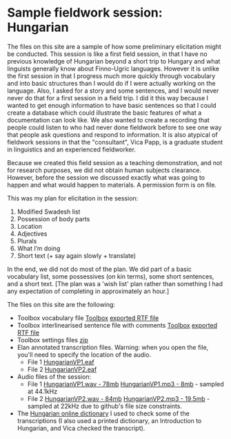 # Sample fieldwork session: Hungarian

The files on this site are a sample of how some preliminary elicitation might be conducted. This session is like a first field session, in that I have no previous knowledge of Hungarian beyond a short trip to Hungary and what linguists generally know about Finno-Ugric languages. However it is unlike the first session in that I progress much more quickly through vocabulary and into basic structures than I would do if I were actually working on the language. Also, I asked for a story and some sentences, and I would never never do that for a first session in a field trip. I did it this way because I wanted to get enough information to have basic sentences so that I could create a database which could illustrate the basic features of what a documentation can look like. We also wanted to create a recording that people could listen to who had never done fieldwork before to see one way that people ask questions and respond to information. It is also atypical of fieldwork sessions in that the "consultant", Vica Papp, is a graduate student in linguistics and an experienced fieldworker.

Because we created this field session as a teaching demonstration, and not for research purposes, we did not obtain human subjects clearance. However, before the session we discussed exactly what was going to happen and what would happen to materials. A permission form is on file.

This was my plan for elicitation in the session:

1. Modified Swadesh list
2. Possession of body parts
3. Location
4. Adjectives
5. Plurals
6. What I’m doing
7. Short text (+ say again slowly + translate)

In the end, we did not do most of the plan. We did part of a basic vocabulary list, some possessives (on kin terms), some short sentences, and a short text. [The plan was a 'wish list' plan rather than something I had any expectation of completing in approximately an hour.]

The files on this site are the following:

* Toolbox vocabulary file [Toolbox](docs/hungarian/HungarianDictionary.txt) [exported RTF file](docs/hungarian/HungarianWordlist.rtf)
* Toolbox interlinearised sentence file with comments [Toolbox](docs/hungarian/HungarianTexts.txt) [exported RTF file](docs/hungarian/HungarianTexts.rtf)
* Toolbox settings files [zip](docs/hungarian/Settings.zip)
* Elan annotated transcription files. Warning: when you open the file, you'll need to specify the location of the audio.
	- File 1 [HungarianVP1.eaf](docs/hungarian/HungarianVP1.eaf)
	- File 2 [HungarianVP2.eaf](docs/hungarian/HungarianVP2.eaf)
* Audio files of the session:
	- File 1 [HungarianVP1.wav - 78mb](docs/hungarian/HungarianVP1.wav) [HungarianVP1.mp3 - 8mb](docs/hungarian/HungarianVP1.mp3) - sampled at 44.1kHz
	- File 2 [HungarianVP2.wav - 84mb](docs/hungarian/HungarianVP2.wav) [HungarianVP2.mp3 - 19.5mb](docs/hungarian/HungarianVP2.mp3)  - sampled at 22kHz due to github's file size constraints.
* The [Hungarian online dictionary](https://www.freedict.com/onldict/onldict.php) I used to check some of the transcriptions (I also used a printed dictionary, an Introduction to Hungarian, and Vica checked the transcript).
